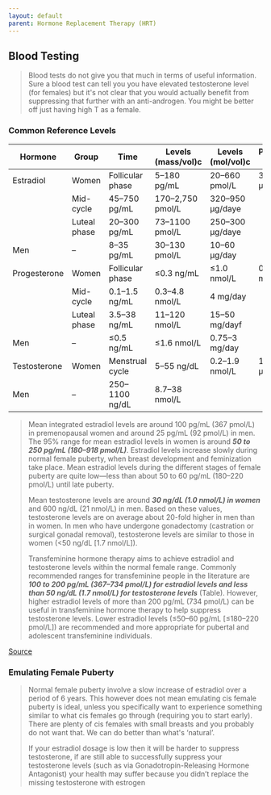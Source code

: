 ```yaml
---
layout: default
parent: Hormone Replacement Therapy (HRT)
---
```


## Blood Testing 

> Blood tests do not give you that much in terms of useful information. Sure a blood test can tell you you 
have elevated testosterone level (for females) but it's not clear that you would actually benefit from 
suppressing that further with an anti-androgen. You might be better off just having high T as a female. 

### Common Reference Levels

|Hormone|Group|Time|Levels (mass/vol)c|Levels (mol/vol)c|Production rates|
|---|---|---|---|---|---|
Estradiol|Women|Follicular phase|5–180 pg/mL|20–660 pmol/L|30–170 μg/daye
 | |Mid-cycle|45–750 pg/mL|170–2,750 pmol/L|320–950 μg/daye
 | |Luteal phase|20–300 pg/mL|73–1100 pmol/L|250–300 μg/daye
 |Men|–|8–35 pg/mL|30–130 pmol/L|10–60 μg/day
Progesterone|Women|Follicular phase|≤0.3 ng/mL|≤1.0 nmol/L|0.75–5 mg/day
 | |Mid-cycle|0.1–1.5 ng/mL|0.3–4.8 nmol/L|4 mg/day
 | |Luteal phase|3.5–38 ng/mL|11–120 nmol/L|15–50 mg/dayf
 |Men|–|≤0.5 ng/mL|≤1.6 nmol/L|0.75–3 mg/day
Testosterone|Women|Menstrual cycle|5–55 ng/dL|0.2–1.9 nmol/L|190–260 μg/day
 |Men|–|250–1100 ng/dL|8.7–38 nmol/L

> Mean integrated estradiol levels are around 100 pg/mL (367 pmol/L) in premenopausal women and around 25 pg/mL (92 pmol/L) in men. The 95% range for mean estradiol levels in women is around ***50 to 250 pg/mL (180–918 pmol/L)***. Estradiol levels increase slowly during normal female puberty, when breast development and feminization take place. Mean estradiol levels during the different stages of female puberty are quite low—less than about 50 to 60 pg/mL (180–220 pmol/L) until late puberty.
>
> Mean testosterone levels are around ***30 ng/dL (1.0 nmol/L) in women*** and 600 ng/dL (21 nmol/L) in men. Based on these values, testosterone levels are on average about 20-fold higher in men than in women. In men who have undergone gonadectomy (castration or surgical gonadal removal), testosterone levels are similar to those in women (<50 ng/dL [1.7 nmol/L]). 
>
> Transfeminine hormone therapy aims to achieve estradiol and testosterone levels within the normal female range. Commonly recommended ranges for transfeminine people in the literature are ***100 to 200 pg/mL (367–734 pmol/L) for estradiol levels and less than 50 ng/dL (1.7 nmol/L) for testosterone levels*** (Table). However, higher estradiol levels of more than 200 pg/mL (734 pmol/L) can be useful in transfeminine hormone therapy to help suppress testosterone levels. Lower estradiol levels (≤50–60 pg/mL [≤180–220 pmol/L]) are recommended and more appropriate for pubertal and adolescent transfeminine individuals.

[Source](https://transfemscience.org/articles/transfem-intro/#normal-hormone-levels)

### Emulating Female Puberty

> Normal female puberty involve a slow increase of estradiol over a period of 6 years. This however does
not mean emulating cis female puberty is ideal, unless you specifically want to experience something 
similar to what cis females go through (requiring you to start early). There are plenty of cis females 
with small breasts and you probably do not want that. We can do better than what's ‘natural’. 
>
> If your estradiol dosage is low then it will be harder to suppress testosterone, if are still able to 
successfully suppress your testosterone levels (such as via Gonadotropin-Releasing Hormone 
Antagonist) your health may suffer because you didn’t replace the missing testosterone with estrogen